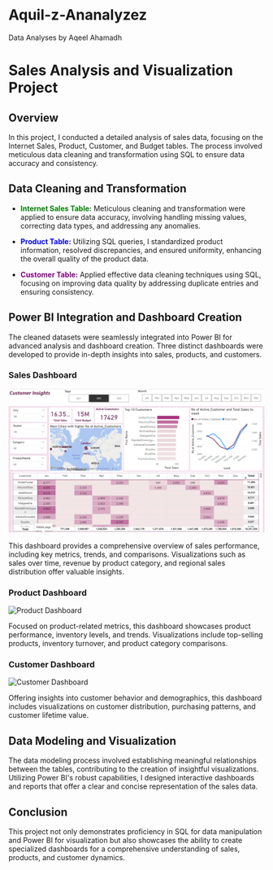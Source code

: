# Aquil-z-Ananalyzez
Data Analyses by Aqeel Ahamadh 

# Sales Analysis and Visualization Project

## Overview

In this project, I conducted a detailed analysis of sales data, focusing on the Internet Sales, Product, Customer, and Budget tables. The process involved meticulous data cleaning and transformation using SQL to ensure data accuracy and consistency.

## Data Cleaning and Transformation

- <span style="color: green;">**Internet Sales Table:**</span> Meticulous cleaning and transformation were applied to ensure data accuracy, involving handling missing values, correcting data types, and addressing any anomalies.

- <span style="color: blue;">**Product Table:**</span> Utilizing SQL queries, I standardized product information, resolved discrepancies, and ensured uniformity, enhancing the overall quality of the product data.

- <span style="color: purple;">**Customer Table:**</span> Applied effective data cleaning techniques using SQL, focusing on improving data quality by addressing duplicate entries and ensuring consistency.

## Power BI Integration and Dashboard Creation

The cleaned datasets were seamlessly integrated into Power BI for advanced analysis and dashboard creation. Three distinct dashboards were developed to provide in-depth insights into sales, products, and customers.

### Sales Dashboard

![Sales Dashboard](https://github.com/AqeelAhamadh/Aquil-z-Ananalyzez/blob/main/Sales%20Data%20Analysing/Dashboard%20of%20customer.png)

This dashboard provides a comprehensive overview of sales performance, including key metrics, trends, and comparisons. Visualizations such as sales over time, revenue by product category, and regional sales distribution offer valuable insights.

### Product Dashboard

![Product Dashboard](path/to/product_dashboard.png)

Focused on product-related metrics, this dashboard showcases product performance, inventory levels, and trends. Visualizations include top-selling products, inventory turnover, and product category comparisons.

### Customer Dashboard

![Customer Dashboard](path/to/customer_dashboard.png)

Offering insights into customer behavior and demographics, this dashboard includes visualizations on customer distribution, purchasing patterns, and customer lifetime value.

## Data Modeling and Visualization

The data modeling process involved establishing meaningful relationships between the tables, contributing to the creation of insightful visualizations. Utilizing Power BI's robust capabilities, I designed interactive dashboards and reports that offer a clear and concise representation of the sales data.

## Conclusion

This project not only demonstrates proficiency in SQL for data manipulation and Power BI for visualization but also showcases the ability to create specialized dashboards for a comprehensive understanding of sales, products, and customer dynamics.

